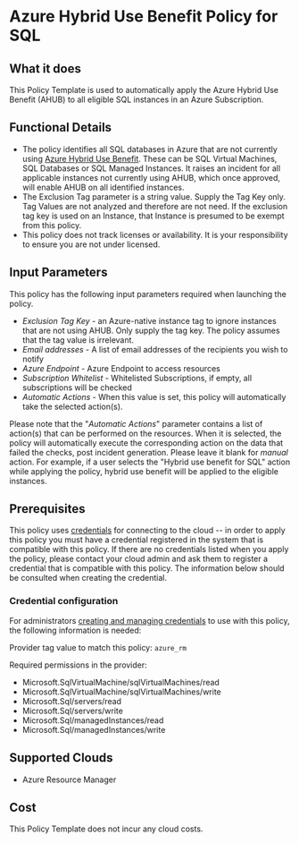# Azure Hybrid Use Benefit Policy for SQL

## What it does

This Policy Template is used to automatically apply the Azure Hybrid Use Benefit (AHUB) to all eligible SQL instances in an Azure Subscription.

## Functional Details

- The policy identifies all SQL databases in Azure that are not currently using [Azure Hybrid Use Benefit](https://azure.microsoft.com/en-us/pricing/hybrid-benefit/). These can be SQL Virtual Machines, SQL Databases or SQL Managed Instances. It raises an incident for all applicable instances not currently using AHUB, which once approved, will enable AHUB on all identified instances.
- The Exclusion Tag parameter is a string value. Supply the Tag Key only. Tag Values are not analyzed and therefore are not need. If the exclusion tag key is used on an Instance, that Instance is presumed to be exempt from this policy.
- This policy does not track licenses or availability. It is your responsibility to ensure you are not under licensed.

## Input Parameters

This policy has the following input parameters required when launching the policy.

- *Exclusion Tag Key* - an Azure-native instance tag to ignore instances that are not using AHUB. Only supply the tag key. The policy assumes that the tag value is irrelevant.
- *Email addresses* - A list of email addresses of the recipients you wish to notify
- *Azure Endpoint* - Azure Endpoint to access resources
- *Subscription Whitelist* - Whitelisted Subscriptions, if empty, all subscriptions will be checked
- *Automatic Actions* - When this value is set, this policy will automatically take the selected action(s).

Please note that the "*Automatic Actions*" parameter contains a list of action(s) that can be performed on the resources. When it is selected, the policy will automatically execute the corresponding action on the data that failed the checks, post incident generation. Please leave it blank for *manual* action. For example, if a user selects the "Hybrid use benefit for SQL" action while applying the policy, hybrid use benefit will be applied to the eligible instances.

## Prerequisites

This policy uses [credentials](https://docs.rightscale.com/policies/users/guides/credential_management.html) for connecting to the cloud -- in order to apply this policy you must have a credential registered in the system that is compatible with this policy. If there are no credentials listed when you apply the policy, please contact your cloud admin and ask them to register a credential that is compatible with this policy. The information below should be consulted when creating the credential.

### Credential configuration

For administrators [creating and managing credentials](https://docs.rightscale.com/policies/users/guides/credential_management.html) to use with this policy, the following information is needed:

Provider tag value to match this policy: `azure_rm`

Required permissions in the provider:

- Microsoft.SqlVirtualMachine/sqlVirtualMachines/read
- Microsoft.SqlVirtualMachine/sqlVirtualMachines/write
- Microsoft.Sql/servers/read
- Microsoft.Sql/servers/write
- Microsoft.Sql/managedInstances/read
- Microsoft.Sql/managedInstances/write

## Supported Clouds

- Azure Resource Manager

## Cost

This Policy Template does not incur any cloud costs.
